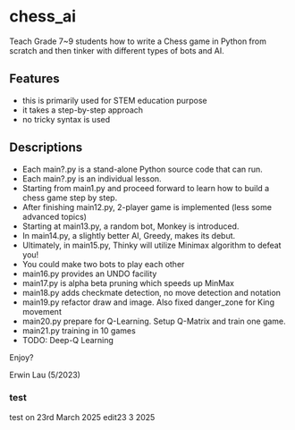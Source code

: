 # chess_ai
Teach Grade 7~9 students how to write a Chess game in Python from scratch and then tinker with different types of bots and AI.

## Features

* this is primarily used for STEM education purpose
* it takes a step-by-step approach
* no tricky syntax is used
 
## Descriptions

* Each main?.py is a stand-alone Python source code that can run.
* Each main?.py is an individual lesson.
* Starting from main1.py and proceed forward to learn how to build a chess game step by step.
* After finishing main12.py, 2-player game is implemented (less some advanced topics)
* Starting at main13.py, a random bot, Monkey is introduced.
* In main14.py, a slightly better AI, Greedy, makes its debut.
* Ultimately, in main15.py, Thinky will utilize Minimax algorithm to defeat you!
* You could make two bots to play each other
* main16.py provides an UNDO facility
* main17.py is alpha beta pruning which speeds up MinMax
* main18.py adds checkmate detection, no move detection and notation
* main19.py refactor draw and image. Also fixed danger_zone for King movement
* main20.py prepare for Q-Learning. Setup Q-Matrix and train one game.
* main21.py training in 10 games
* TODO: Deep-Q Learning

Enjoy?

Erwin Lau (5/2023)
### test 
test on 23rd 
March 2025
edit23 3 2025